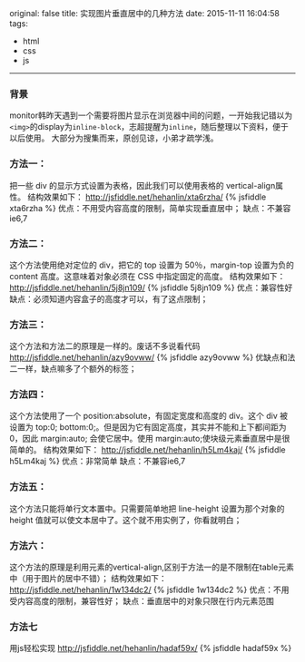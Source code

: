 original: false
title: 实现图片垂直居中的几种方法
date: 2015-11-11 16:04:58
tags:
  - html
  - css
  - js
---


### 背景
monitor韩昨天遇到一个需要将图片显示在浏览器中间的问题，一开始我记错以为`<img>`的display为`inline-block`，志超提醒为`inline`，随后整理以下资料，便于以后使用。
大部分为搜集而来，原创见谅，小弟才疏学浅。

<!--more-->

### 方法一：
把一些 div 的显示方式设置为表格，因此我们可以使用表格的 vertical-align属性。
结构效果如下：
http://jsfiddle.net/hehanlin/xta6rzha/
{% jsfiddle xta6rzha %}
优点：不用受内容高度的限制，简单实现垂直居中；
缺点：不兼容ie6,7

### 方法二：
这个方法使用绝对定位的 div，把它的 top 设置为 50％，margin-top 设置为负的 content 高度。这意味着对象必须在 CSS 中指定固定的高度。
结构效果如下：
http://jsfiddle.net/hehanlin/5j8jn109/
{% jsfiddle 5j8jn109 %}
优点：兼容性好
缺点：必须知道内容盒子的高度才可以，有了这点限制；

### 方法三：
这个方法和方法二的原理是一样的。废话不多说看代码
http://jsfiddle.net/hehanlin/azy9ovww/
{% jsfiddle azy9ovww %}
优缺点和法二一样，缺点嘛多了个额外的标签；

### 方法四：
这个方法使用了一个 position:absolute，有固定宽度和高度的 div。这个 div 被设置为 top:0; bottom:0;。但是因为它有固定高度，其实并不能和上下都间距为 0，因此 margin:auto; 会使它居中。使用 margin:auto;使块级元素垂直居中是很简单的。
结构效果如下：
http://jsfiddle.net/hehanlin/h5Lm4kaj/
{% jsfiddle h5Lm4kaj %}
优点：非常简单
缺点：不兼容ie6,7

### 方法五：
这个方法只能将单行文本置中。只需要简单地把 line-height 设置为那个对象的 height 值就可以使文本居中了。这个就不用实例了，你看就明白；

### 方法六：
这个方法的原理是利用元素的vertical-align,区别于方法一的是不限制在table元素中（用于图片的居中不错）；
结构效果如下：
http://jsfiddle.net/hehanlin/1w134dc2/
{% jsfiddle 1w134dc2 %}
优点：不用受内容高度的限制，兼容性好；
缺点：垂直居中的对象只限在行内元素范围

### 方法七
用js轻松实现
http://jsfiddle.net/hehanlin/hadaf59x/
{% jsfiddle hadaf59x %}
